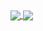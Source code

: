 <a href="https://github.com/anuraghazra/github-readme-stats">
  <img align="center" src="https://github-readme-stats.vercel.app/api?username=korywka&count_private=true&show_icons=true&include_all_commits=true&hide_border=true&hide_title=true" />
</a>
<a href="https://github.com/anuraghazra/github-readme-stats">
  <img align="center" src="https://github-readme-stats.vercel.app/api/top-langs/?username=korywka&langs_count=3&hide_title=true&hide_border=true" />
</a>
